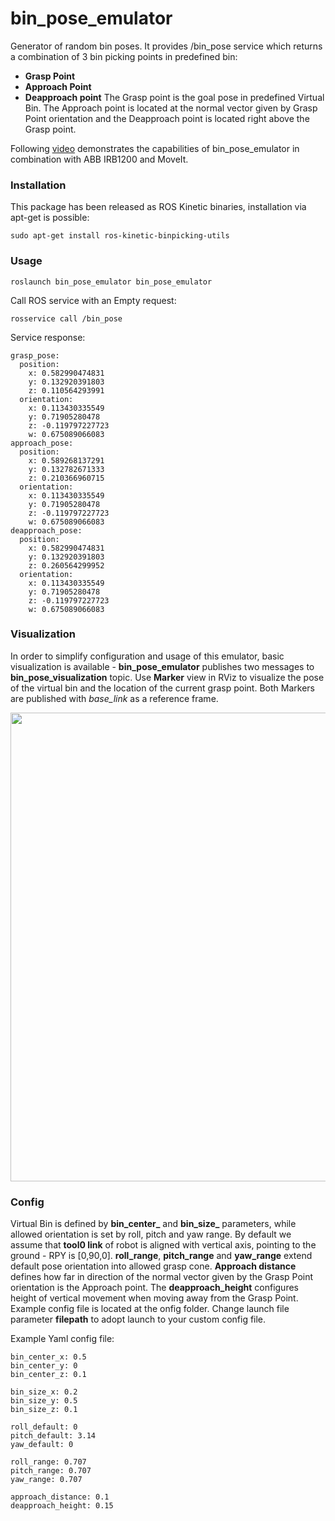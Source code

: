 # bin_pose_emulator

Generator of random bin poses. It provides /bin_pose service which returns a combination of 3 bin picking points in predefined bin:

* **Grasp Point**
* **Approach Point**
* **Deapproach point**
The Grasp point is the goal pose in predefined Virtual Bin. The Approach point is located at the normal vector given by Grasp Point orientation and the Deapproach point is located right above the Grasp point.

Following [video](https://youtu.be/l4nY1mkcvU8) demonstrates the capabilities of bin_pose_emulator in combination with ABB IRB1200 and MoveIt.

### Installation
This package has been released as ROS Kinetic binaries, installation via apt-get is possible:

```
sudo apt-get install ros-kinetic-binpicking-utils
```

### Usage

```
roslaunch bin_pose_emulator bin_pose_emulator
```
Call ROS service with an Empty request:
```
rosservice call /bin_pose
```

Service response:
```
grasp_pose: 
  position: 
    x: 0.582990474831
    y: 0.132920391803
    z: 0.110564293991
  orientation: 
    x: 0.113430335549
    y: 0.71905280478
    z: -0.119797227723
    w: 0.675089066083
approach_pose: 
  position: 
    x: 0.589268137291
    y: 0.132782671333
    z: 0.210366960715
  orientation: 
    x: 0.113430335549
    y: 0.71905280478
    z: -0.119797227723
    w: 0.675089066083
deapproach_pose: 
  position: 
    x: 0.582990474831
    y: 0.132920391803
    z: 0.260564299952
  orientation: 
    x: 0.113430335549
    y: 0.71905280478
    z: -0.119797227723
    w: 0.675089066083
```

### Visualization

In order to simplify configuration and usage of this emulator, basic visualization is available - **bin_pose_emulator** publishes two  messages to **bin_pose_visualization** topic. Use **Marker** view in RViz to visualize the pose of the virtual bin and the location of the current grasp point. Both Markers are published with *base_link* as a reference frame. 

<img src="http://www.smartroboticsys.eu/wp-content/uploads/2016/12/bin_pose_emulator.jpg" width="750">

### Config

Virtual Bin is defined by **bin_center_** and **bin_size_** parameters, while allowed orientation is set by roll, pitch and yaw range. By default we assume that **tool0 link** of robot is aligned with vertical axis, pointing to the ground - RPY is [0,90,0]. **roll_range**, **pitch_range** and **yaw_range** extend default pose orientation into allowed grasp cone. 
**Approach distance** defines how far in direction of the normal vector given by the Grasp Point orientation is the Approach point. The **deapproach_height** configures height of vertical movement when moving away from the Grasp Point. Example config file is located at the onfig folder. Change launch file parameter **filepath** to adopt launch to your custom config file.

Example Yaml config file: 
```
bin_center_x: 0.5
bin_center_y: 0
bin_center_z: 0.1

bin_size_x: 0.2
bin_size_y: 0.5
bin_size_z: 0.1

roll_default: 0
pitch_default: 3.14
yaw_default: 0

roll_range: 0.707
pitch_range: 0.707
yaw_range: 0.707

approach_distance: 0.1
deapproach_height: 0.15
```

